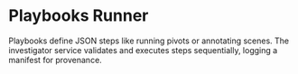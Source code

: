 # Playbooks Runner

Playbooks define JSON steps like running pivots or annotating scenes. The investigator service validates and executes steps sequentially, logging a manifest for provenance.
